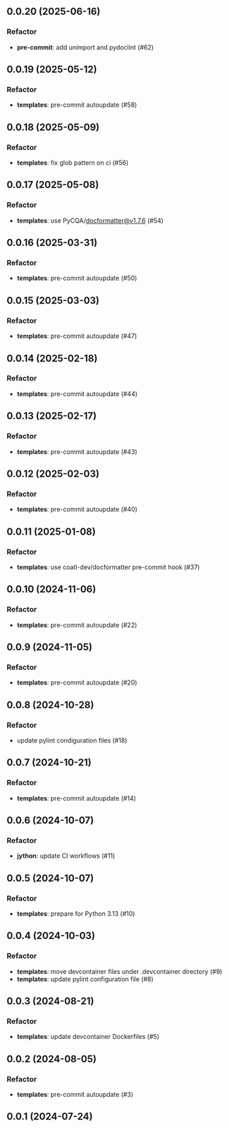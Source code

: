 ## 0.0.20 (2025-06-16)

### Refactor

- **pre-commit**: add unimport and pydoclint (#62)

## 0.0.19 (2025-05-12)

### Refactor

- **templates**: pre-commit autoupdate (#58)

## 0.0.18 (2025-05-09)

### Refactor

- **templates**: fix glob pattern on ci (#56)

## 0.0.17 (2025-05-08)

### Refactor

- **templates**: use PyCQA/docformatter@v1.7.6 (#54)

## 0.0.16 (2025-03-31)

### Refactor

- **templates**: pre-commit autoupdate (#50)

## 0.0.15 (2025-03-03)

### Refactor

- **templates**: pre-commit autoupdate (#47)

## 0.0.14 (2025-02-18)

### Refactor

- **templates**: pre-commit autoupdate (#44)

## 0.0.13 (2025-02-17)

### Refactor

- **templates**: pre-commit autoupdate (#43)

## 0.0.12 (2025-02-03)

### Refactor

- **templates**: pre-commit autoupdate (#40)

## 0.0.11 (2025-01-08)

### Refactor

- **templates**: use coatl-dev/docformatter pre-commit hook (#37)

## 0.0.10 (2024-11-06)

### Refactor

- **templates**: pre-commit autoupdate (#22)

## 0.0.9 (2024-11-05)

### Refactor

- **templates**: pre-commit autoupdate (#20)

## 0.0.8 (2024-10-28)

### Refactor

- update pylint condiguration files (#18)

## 0.0.7 (2024-10-21)

### Refactor

- **templates**: pre-commit autoupdate (#14)

## 0.0.6 (2024-10-07)

### Refactor

- **jython**: update CI workflows (#11)

## 0.0.5 (2024-10-07)

### Refactor

- **templates**: prepare for Python 3.13 (#10)

## 0.0.4 (2024-10-03)

### Refactor

- **templates**: move devcontainer files under .devcontainer directory (#9)
- **templates**: update pylint configuration file (#8)

## 0.0.3 (2024-08-21)

### Refactor

- **templates**: update devcontainer Dockerfiles (#5)

## 0.0.2 (2024-08-05)

### Refactor

- **templates**: pre-commit autoupdate (#3)

## 0.0.1 (2024-07-24)
